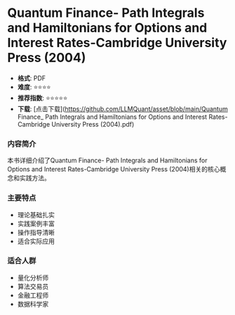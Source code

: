 # Quantum Finance- Path Integrals and Hamiltonians for Options and Interest Rates-Cambridge University Press (2004)

- **格式**: PDF
- **难度**: ⭐⭐⭐⭐
- **推荐指数**: ⭐⭐⭐⭐⭐
- **下载**: [点击下载](https://github.com/LLMQuant/asset/blob/main/Quantum Finance_ Path Integrals and Hamiltonians for Options and Interest Rates-Cambridge University Press (2004).pdf)

### 内容简介

本书详细介绍了Quantum Finance- Path Integrals and Hamiltonians for Options and Interest Rates-Cambridge University Press (2004)相关的核心概念和实践方法。

### 主要特点

- 理论基础扎实
- 实践案例丰富
- 操作指导清晰
- 适合实际应用

### 适合人群

- 量化分析师
- 算法交易员
- 金融工程师
- 数据科学家
